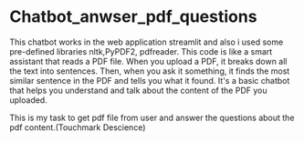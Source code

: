 # Chatbot_anwser_pdf_questions
This chatbot works in the web application streamlit and also i used some pre-defined libraries nltk,PyPDF2, pdfreader. 
This code is like a smart assistant that reads a PDF file. When you upload a PDF, it breaks down all the text into sentences. 
Then, when you ask it something, it finds the most similar sentence in the PDF and tells you what it found. 
It's a basic chatbot that helps you understand and talk about the content of the PDF you uploaded.

This is my task to get pdf file from user and answer the questions about the pdf content.(Touchmark Descience) 
